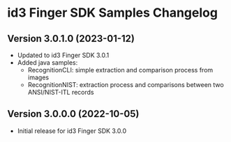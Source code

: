 # id3 Finger SDK Samples Changelog

## Version 3.0.1.0 (2023-01-12)
- Updated to id3 Finger SDK 3.0.1
- Added java samples:
    - RecognitionCLI: simple extraction and comparison process from images
    - RecognitionNIST: extraction process and comparisons between two ANSI/NIST-ITL records

## Version 3.0.0.0 (2022-10-05)
- Initial release for id3 Finger SDK 3.0.0

